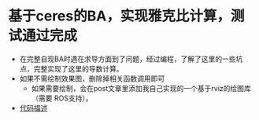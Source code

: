 # 基于ceres的BA，实现雅克比计算，测试通过完成
* 在完整自现BA时遇在求导方面到了问题，经过编程，了解了这里的一些坑点，完整实现了这里的导数计算。
* 如果不需绘制效果图，删除掉相关函数调用即可
    * 如果需要绘制，会在post文章里添加我自己实现的一个基于rviz的绘图库（需要
    ROS支持）。
* [代码描述][1]

[1]: http://eddyrock.me/archives/19.html
